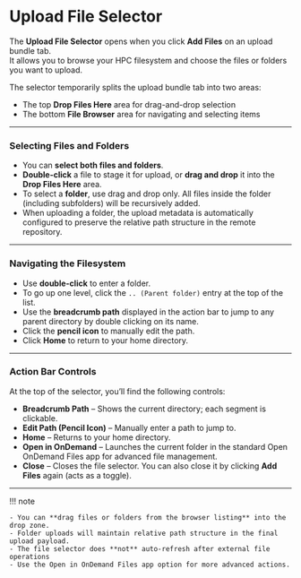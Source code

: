 # Upload File Selector

The **Upload File Selector** opens when you click **Add Files** on an upload bundle tab.  
It allows you to browse your HPC filesystem and choose the files or folders you want to upload.

The selector temporarily splits the upload bundle tab into two areas:

- The top **Drop Files Here** area for drag-and-drop selection
- The bottom **File Browser** area for navigating and selecting items

---

### Selecting Files and Folders

- You can **select both files and folders**.
- **Double-click** a file to stage it for upload, or **drag and drop** it into the **Drop Files Here** area.
- To select a **folder**, use drag and drop only. All files inside the folder (including subfolders) will be recursively added.
- When uploading a folder, the upload metadata is automatically configured to preserve the relative path structure in the remote repository.

---

### Navigating the Filesystem

- Use **double-click** to enter a folder.
- To go up one level, click the `.. (Parent folder)` entry at the top of the list.
- Use the **breadcrumb path** displayed in the action bar to jump to any parent directory by double clicking on its name.
- Click the **pencil icon** to manually edit the path.
- Click **Home** to return to your home directory.

---

### Action Bar Controls

At the top of the selector, you’ll find the following controls:

- **Breadcrumb Path** – Shows the current directory; each segment is clickable.
- **Edit Path (Pencil Icon)** – Manually enter a path to jump to.
- **Home** – Returns to your home directory.
- **Open in OnDemand** – Launches the current folder in the standard Open OnDemand Files app for advanced file management.
- **Close** – Closes the file selector. You can also close it by clicking **Add Files** again (acts as a toggle).

---

!!! note

    - You can **drag files or folders from the browser listing** into the drop zone.
    - Folder uploads will maintain relative path structure in the final upload payload.
    - The file selector does **not** auto-refresh after external file operations
    - Use the Open in OnDemand Files app option for more advanced actions.
